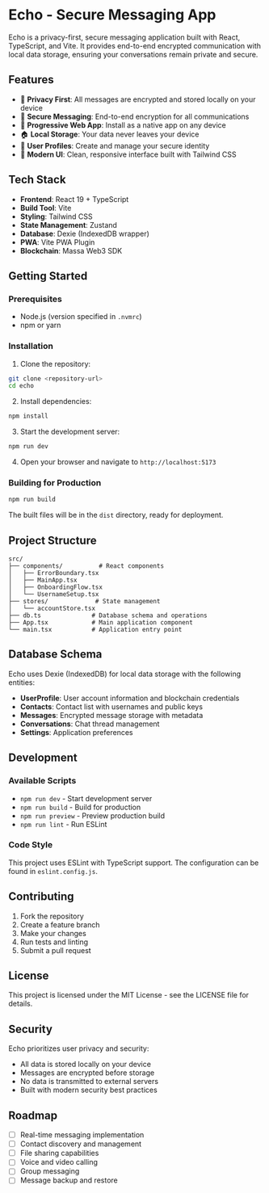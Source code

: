 # Echo - Secure Messaging App

Echo is a privacy-first, secure messaging application built with React, TypeScript, and Vite. It provides end-to-end encrypted communication with local data storage, ensuring your conversations remain private and secure.

## Features

- 🔐 **Privacy First**: All messages are encrypted and stored locally on your device
- 💬 **Secure Messaging**: End-to-end encryption for all communications
- 📱 **Progressive Web App**: Install as a native app on any device
- 🏠 **Local Storage**: Your data never leaves your device
- 👤 **User Profiles**: Create and manage your secure identity
- 🎨 **Modern UI**: Clean, responsive interface built with Tailwind CSS

## Tech Stack

- **Frontend**: React 19 + TypeScript
- **Build Tool**: Vite
- **Styling**: Tailwind CSS
- **State Management**: Zustand
- **Database**: Dexie (IndexedDB wrapper)
- **PWA**: Vite PWA Plugin
- **Blockchain**: Massa Web3 SDK

## Getting Started

### Prerequisites

- Node.js (version specified in `.nvmrc`)
- npm or yarn

### Installation

1. Clone the repository:
```bash
git clone <repository-url>
cd echo
```

2. Install dependencies:
```bash
npm install
```

3. Start the development server:
```bash
npm run dev
```

4. Open your browser and navigate to `http://localhost:5173`

### Building for Production

```bash
npm run build
```

The built files will be in the `dist` directory, ready for deployment.

## Project Structure

```
src/
├── components/          # React components
│   ├── ErrorBoundary.tsx
│   ├── MainApp.tsx
│   ├── OnboardingFlow.tsx
│   └── UsernameSetup.tsx
├── stores/             # State management
│   └── accountStore.tsx
├── db.ts              # Database schema and operations
├── App.tsx            # Main application component
└── main.tsx           # Application entry point
```

## Database Schema

Echo uses Dexie (IndexedDB) for local data storage with the following entities:

- **UserProfile**: User account information and blockchain credentials
- **Contacts**: Contact list with usernames and public keys
- **Messages**: Encrypted message storage with metadata
- **Conversations**: Chat thread management
- **Settings**: Application preferences

## Development

### Available Scripts

- `npm run dev` - Start development server
- `npm run build` - Build for production
- `npm run preview` - Preview production build
- `npm run lint` - Run ESLint

### Code Style

This project uses ESLint with TypeScript support. The configuration can be found in `eslint.config.js`.

## Contributing

1. Fork the repository
2. Create a feature branch
3. Make your changes
4. Run tests and linting
5. Submit a pull request

## License

This project is licensed under the MIT License - see the LICENSE file for details.

## Security

Echo prioritizes user privacy and security:
- All data is stored locally on your device
- Messages are encrypted before storage
- No data is transmitted to external servers
- Built with modern security best practices

## Roadmap

- [ ] Real-time messaging implementation
- [ ] Contact discovery and management
- [ ] File sharing capabilities
- [ ] Voice and video calling
- [ ] Group messaging
- [ ] Message backup and restore
